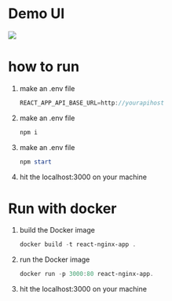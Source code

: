 # Demo UI
![]("/../Screenshot/Screenshot.png")

# how to run
1. make an .env file 
    ```js
    REACT_APP_API_BASE_URL=http://yourapihost
    ```
2. make an .env file 
    ```powershell
    npm i
    ```
3. make an .env file 
    ```powershell
    npm start
    ```
4. hit the localhost:3000 on your machine 

# Run with docker

1. build the Docker image
    ```powershell
    docker build -t react-nginx-app .
    ```
2. run the Docker image
    ```powershell
    docker run -p 3000:80 react-nginx-app.
    ```
3. hit the localhost:3000 on your machine 